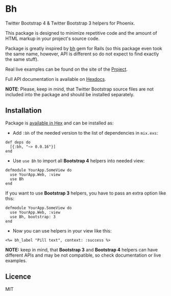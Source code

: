 # Bh

Twitter Bootstrap 4 & Twitter Bootstrap 3 helpers for Phoenix.

This package is designed to minimize repetitive code and the amount of HTML
markup in your project's source code.

Package is greatly inspired by [bh](https://github.com/Fullscreen/bh) gem
for Rails (so this package even took the same name, however, API is different
so do not expect to find exactly the same stuff).

Real live examples can be found on the site of the
[Project](https://kovpack.github.io/bh/).

Full API documentation is available on
[Hexdocs](https://hexdocs.pm/bh/api-reference.html).

**NOTE**: Please, keep in mind, that Twitter Bootstrap source files are not
included into the package and should be installed separately.

## Installation

Package is [available in Hex](https://hex.pm/packages/bh) and can be installed
as:

- Add `:bh` of the needed version to the list of dependencies in `mix.exs`:

```
def deps do
  [{:bh, "~> 0.0.16"}]
end
```

- Use `use Bh` to import all **Bootstrap 4** helpers into needed view:

```
defmodule YourApp.SomeView do
  use YourApp.Web, :view
  use Bh
end
```

If you want to use **Bootstrap 3** helpers, you have to pass an extra option
like this:

```
defmodule YourApp.SomeView do
  use YourApp.Web, :view
  use Bh, bootstrap: 3
end
```

- Now you can use helpers in your view like this:

```
<%= bh_label "Pill text", context: :success %>
```

**NOTE:** keep in mind, that **Bootstrap 3** and **Bootstrap 4** helpers can
have different APIs and may be not compatible, so check documentation or live
examples.

## Licence

MIT
